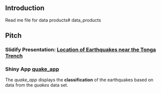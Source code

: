 ## Introduction

Read me file for data products# data_products 
 
## Pitch 
### Slidify Presentation: [Location of Earthquakes near the Tonga Trench](http://rpubs.com/cjustc/177558) 
 
### Shiny App [quake_app](https://minionapp.shinyapps.io/quake_app/) 
 
The *quake_app* displays the **classification** of the earthquakes based on data from the *quakes* data set.
 
 
